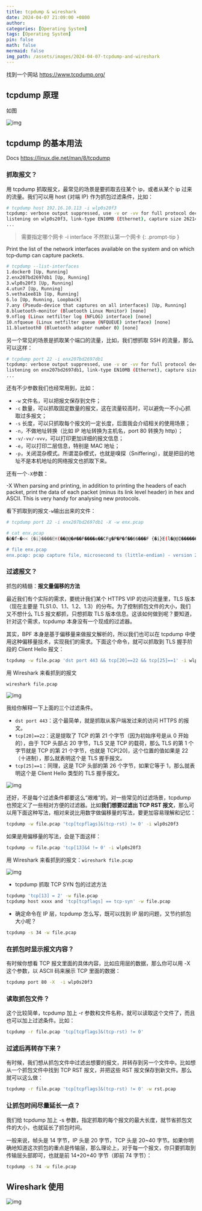 ```yaml
---
title: tcpdump & wireshark
date: 2024-04-07 21:09:00 +0800
author: 
categories: [Operating System]
tags: [Operating System]
pin: false
math: false
mermaid: false
img_path: /assets/images/2024-04-07-tcpdump-and-wireshark
---
```


找到一个网站 <https://www.tcpdump.org/>

## tcpdump 原理

如图

![img](BPF.png)

## tcpdump 的基本用法

Docs <https://linux.die.net/man/8/tcpdump>

### 抓取报文？

用 tcpdump 抓取报文，最常见的场景是要抓取去往某个 ip，或者从某个 ip 过来的流量。我们可以用 host {对端 IP} 作为抓包过滤条件，比如：

```bash
# tcpdump host 192.16.10.113 -i wlp0s20f3
tcpdump: verbose output suppressed, use -v or -vv for full protocol decode
listening on wlp0s20f3, link-type EN10MB (Ethernet), capture size 262144 bytes
...
```

> 需要指定哪个网卡 -i interface 不然默认第一个网卡
{: .prompt-tip }

Print the list of the network interfaces available on the system and on  which  tcp‐dump  can  capture  packets.

```bash
# tcpdump --list-interfaces
1.docker0 [Up, Running]
2.enx207bd2697db1 [Up, Running]
3.wlp0s20f3 [Up, Running]
4.utun7 [Up, Running]
5.vetha1ee81b [Up, Running]
6.lo [Up, Running, Loopback]
7.any (Pseudo-device that captures on all interfaces) [Up, Running]
8.bluetooth-monitor (Bluetooth Linux Monitor) [none]
9.nflog (Linux netfilter log (NFLOG) interface) [none]
10.nfqueue (Linux netfilter queue (NFQUEUE) interface) [none]
11.bluetooth0 (Bluetooth adapter number 0) [none]
```

另一个常见的场景是抓取某个端口的流量，比如，我们想抓取 SSH 的流量，那么可以这样：

```bash
# tcpdump port 22 -i enx207bd2697db1
tcpdump: verbose output suppressed, use -v or -vv for full protocol decode
listening on enx207bd2697db1, link-type EN10MB (Ethernet), capture size 262144 bytes
...
```

还有不少参数我们也经常用到，比如：

- `-w` 文件名，可以把报文保存到文件；
- `-c` 数量，可以抓取固定数量的报文，这在流量较高时，可以避免一不小心抓取过多报文；
- `-s` 长度，可以只抓取每个报文的一定长度，后面我会介绍相关的使用场景；
- `-n`，不做地址转换（比如 IP 地址转换为主机名，port 80 转换为 http）；
- `-v/-vv/-vvv`，可以打印更加详细的报文信息；
- `-e`，可以打印二层信息，特别是 MAC 地址；
- `-p`，关闭混杂模式。所谓混杂模式，也就是嗅探（Sniffering），就是把目的地址不是本机地址的网络报文也抓取下来。

还有一个`-X`参数：

-X     When parsing and printing, in addition to printing the headers of each packet, print the  data  of  each  packet (minus its link level header) in hex and ASCII.  This is very handy for analysing new protocols.

看下抓取到的报文`-w`输出出来的文件：

```bash
# tcpdump port 22 -i enx207bd2697db1 -X -w enx.pcap

# cat enx.pcap 
�ò�f~�<< {�i}����EH(��@@�#��F����ѳ��CFg�P�P�f��66���F {�i}E(l�@@I������F�CFg�ѳ��P���f�::���E {�i}E,96�@@�'��E�����[]��mCP�Wifr�vv���E {�i}Eh97@@|������E���mC[]�P���6j��4���Mb�~B�Z�B��)�&0��cI�ո�y�aGBjyO�@@����E�����[]��m�P�ܰq��\�$�+�(p�Y�}���^,�W�P�i�>,�Sڊ7ʂ��T�f־66���E {�i}E(98@@}�����E���m�[^!P���

# file enx.pcap 
enx.pcap: pcap capture file, microsecond ts (little-endian) - version 2.4 (Ethernet, capture length 262144)
```

### 过滤报文？

抓包的精髓：**报文量偏移的方法**

最近我们有个实际的需求，要统计我们某个 HTTPS VIP 的访问流量里，TLS 版本（现在主要是 TLS1.0、1.1、1.2、1.3）的分布。为了控制抓包文件的大小，我们又不想什么 TLS 报文都抓，只想抓取 TLS 版本信息。这该如何做到呢？要知道，针对这个需求，tcpdump 本身没有一个现成的过滤器。

其实，BPF 本身是基于偏移量来做报文解析的，所以我们也可以在 tcpdump 中使用这种偏移量技术，实现我们的需求。下面这个命令，就可以抓取到 TLS 握手阶段的 Client Hello 报文：

```bash
tcpdump -w file.pcap 'dst port 443 && tcp[20]==22 && tcp[25]==1' -i wlp0s20f3
```

用 Wireshark 来看抓到的报文

```bash
wireshark file.pcap
```

![img](handshake.png)

我给你解释一下上面的三个过滤条件。

- `dst port 443`：这个最简单，就是抓取从客户端发过来的访问 HTTPS 的报文。
- `tcp[20]==22`：这是提取了 TCP 的第 21 个字节（因为初始序号是从 0 开始的），由于 TCP 头部占 20 字节，TLS 又是 TCP 的载荷，那么 TLS 的第 1 个字节就是 TCP 的第 21 个字节，也就是 TCP[20]，这个位置的值如果是 22（十进制），那么就表明这个是 TLS 握手报文。
- `tcp[25]==1`：同理，这是 TCP 头部的第 26 个字节，如果它等于 1，那么就表明这个是 Client Hello 类型的 TLS 握手报文。

![img](offset.png)

还好，不是每个过滤条件都要这么“艰难”的。对一些常见的过滤场景，tcpdump 也预定义了一些相对方便的过滤器。比如**我们想要过滤出 TCP RST 报文**，那么可以用下面这种写法，相对来说比用数字做偏移量的写法，要更加容易理解和记忆：

```bash
tcpdump -w file.pcap 'tcp[tcpflags]&(tcp-rst) != 0' -i wlp0s20f3
```

如果是用偏移量的写法，会是下面这样：

```bash
tcpdump -w file.pcap 'tcp[13]&4 != 0' -i wlp0s20f3
```

用 Wireshark 来看抓到的报文：`wireshark file.pcap`

![img](rst.png)

- tcpdump 抓取 TCP SYN 包的过滤方法

```bash
tcpdump 'tcp[13] = 2' -w file.pcap
tcpdump host xxxx and 'tcp[tcpflags] == tcp-syn' -w file.pcap
```

- 确定命令在 IP 层，tcpdump 怎么写，既可以找到 IP 层的问题，又节约抓包大小呢？

```bash
tcpdump -s 34 -w file.pcap 
```

### 在抓包时显示报文内容？

有时候你想看 TCP 报文里面的具体内容，比如应用层的数据，那么你可以用 -X 这个参数，以 ASCII 码来展示 TCP 里面的数据：

```bash
tcpdump port 80 -X  -i wlp0s20f3
```

### 读取抓包文件？

这个比较简单，tcpdump 加上 -r 参数和文件名称，就可以读取这个文件了，而且也可以加上过滤条件。比如：

```bash
tcpdump -r file.pcap 'tcp[tcpflags]&(tcp-rst) != 0'
```

### 过滤后再转存下来？

有时候，我们想从抓包文件中过滤出想要的报文，并转存到另一个文件中。比如想从一个抓包文件中找到 TCP RST 报文，并把这些 RST 报文保存到新文件。那么就可以这么做：

```bash
tcpdump -r file.pcap 'tcp[tcpflags]&(tcp-rst) != 0' -w rst.pcap
```

### 让抓包时间尽量延长一点？

我们给 tcpdump 加上 -s 参数，指定抓取的每个报文的最大长度，就节省抓包文件的大小，也就延长了抓包时间。

一般来说，帧头是 14 字节，IP 头是 20 字节，TCP 头是 20~40 字节。如果你明确地知道这次抓包的重点是传输层，那么理论上，对于每一个报文，你只要抓取到传输层头部即可，也就是前 14+20+40 字节（即前 74 字节）：

```bash
tcpdump -s 74 -w file.pcap
```

## Wireshark 使用

![img](wireshark.png)